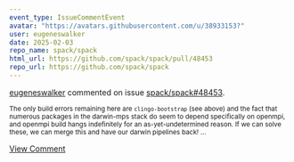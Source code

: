 ```yaml
---
event_type: IssueCommentEvent
avatar: "https://avatars.githubusercontent.com/u/38933153?"
user: eugeneswalker
date: 2025-02-03
repo_name: spack/spack
html_url: https://github.com/spack/spack/pull/48453
repo_url: https://github.com/spack/spack
---
```


<a href='https://github.com/eugeneswalker' target='_blank'>eugeneswalker</a> commented on issue <a href='https://github.com/spack/spack/pull/48453' target='_blank'>spack/spack#48453</a>.

<small>The only build errors remaining here are `clingo-bootstrap` (see above) and the fact that numerous packages in the darwin-mps stack do seem to depend specifically on openmpi, and openmpi build hangs indefinitely for an as-yet-undetermined reason. If we can solve these, we can merge this and have our darwin pipelines back!...</small>

<a href='https://github.com/spack/spack/pull/48453' target='_blank'>View Comment</a>